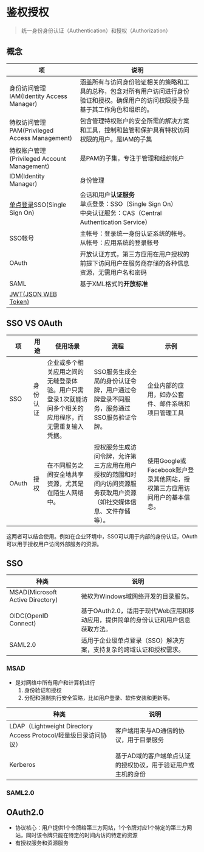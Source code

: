 # 鉴权授权
> 统一身份身份认证（Authentication）和授权（Authorization）

## 概念
| 项 | 说明 |
| - | - |
| 身份访问管理IAM(Identity Access Manager) | 涵盖所有与访问身份验证相关的策略和工具的总称，包含对所有用户访问进行身份验证和授权。确保用户的访问权限授予是基于其工作角色和组织的。 |
| 特权访问管理PAM(Privileged Access Management) | 包含管理特权账户的安全所需的解决方案和工具，控制和监管和保护具有特权访问权限的用户。是IAM的子集 |
| 特权帐户管理(Privileged Account Management) | 是PAM的子集，专注于管理和组织帐户 |
| IDM(Identity Manager) | 身份管理 |
| [单点登录](https://blog.csdn.net/aboy123/article/details/35810867)SSO(Single Sign On) | 会话和用户**认证服务** <br> 单点登录：SSO（Single Sign On）<br> 中央认证服务：CAS（Central Authentication Service） |
| SSO帐号 | 主帐号：登录统一身份认证系统的帐号。从帐号：应用系统的登录帐号 |
| OAuth | 开放认证方式，第三方应用在用户授权的前提下访问用户在服务商存储的各种信息资源，无需用户名和密码 |
| SAML | 基于XML格式的**开放标准** |
| [JWT(JSON WEB Token)](https://juejin.im/entry/5993a030f265da24941202c2) |  |

## SSO VS OAuth
| 项 | 用途 | 使用场景 | 流程 | 示例 |
| - | - | - | - | - |
| SSO | 身份认证 | 企业或多个相关应用之间的无缝登录体验。用户只需登录1次就能访问多个相关的应用程序，而无需重复输入凭据。 | SSO服务生成全局的身份认证令牌，用户通过令牌登录不同服务，服务通过SSO服务验证令牌。 | 企业内部的应用，如办公套件、邮件系统和项目管理工具 | - |
| OAuth | 授权 | 在不同服务之间安全地共享资源，尤其是在陌生人网络中。 | 授权服务生成访问令牌，允许第三方应用在用户授权的范围和时间内访问资源服务获取用户资源（如社交媒体信息、文件存储等）。 | 使用Google或Facebook账户登录其他网站，授权第三方应用访问用户的基本信息。 | - |

这两者可以结合使用。例如在企业环境中，SSO可以用于内部的身份认证，OAuth可以用于授权用户访问外部服务的资源。

## SSO
| 种类 | 说明 |
| - | - |
| MSAD(Microsoft Active Directory) | 微软为Windows域网络开发的目录服务。 |
| OIDC(OpenID Connect) | 基于OAuth2.0，适用于现代Web应用和移动应用，提供简单的身份认证和用户信息获取方法。 |
| SAML2.0 | 适用于企业级单点登录（SSO）解决方案，支持复杂的跨域认证和授权需求。 |

### MSAD
* 是对网络中所有用户和计算机进行
    1. 身份验证和授权
    1. 分配和强制执行安全策略，比如用户登录、软件安装和更新等。

| 种类 | 说明 |
| - | - |
| LDAP（Lightweight Directory Access Protocol/轻量级目录访问协议） | 客户端用来与AD通信的协议，用于目录服务 |
| Kerberos | 基于AD域的客户端单点认证的授权协议，用于验证用户或主机的身份 |

### SAML2.0

## OAuth2.0
* 协议核心：用户提供1个令牌给第三方网站，1个令牌对应1个特定的第三方网站，同时该令牌只能在特定的时间内访问特定的资源
* 有授权服务和资源服务